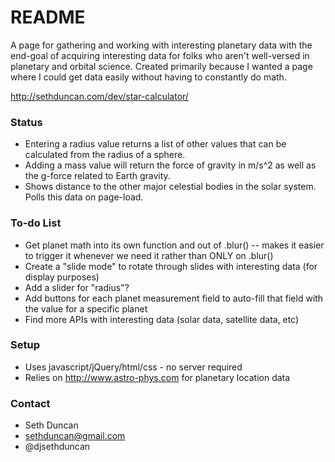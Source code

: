 # README #

A page for gathering and working with interesting planetary data with the end-goal of acquiring interesting data for folks who aren't well-versed in planetary and orbital science. Created primarily because I wanted a page where I could get data easily without having to constantly do math.

http://sethduncan.com/dev/star-calculator/

### Status ###

* Entering a radius value returns a list of other values that can be calculated from the radius of a sphere.
* Adding a mass value will return the force of gravity in m/s^2 as well as the g-force related to Earth gravity.
* Shows distance to the other major celestial bodies in the solar system. Polls this data on page-load.

### To-do List ###

* Get planet math into its own function and out of .blur() -- makes it easier to trigger it whenever we need it rather than ONLY on .blur()
* Create a "slide mode" to rotate through slides with interesting data (for display purposes)
* Add a slider for "radius"?
* Add buttons for each planet measurement field to auto-fill that field with the value for a specific planet
* Find more APIs with interesting data (solar data, satellite data, etc)

### Setup ###

* Uses javascript/jQuery/html/css - no server required
* Relies on http://www.astro-phys.com for planetary location data

### Contact ###

* Seth Duncan
* sethduncan@gmail.com
* @djsethduncan

